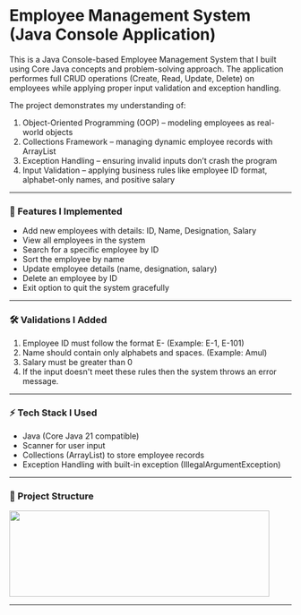 # Employee Management System (Java Console Application)
This is a Java Console-based Employee Management System that I built using Core Java concepts and problem-solving approach. The application performes full CRUD operations (Create, Read, Update, Delete) on employees while applying proper input validation and exception handling.

The project demonstrates my understanding of:
1. Object-Oriented Programming (OOP) – modeling employees as real-world objects
2. Collections Framework – managing dynamic employee records with ArrayList
3. Exception Handling – ensuring invalid inputs don’t crash the program
4. Input Validation – applying business rules like employee ID format, alphabet-only names, and positive salary

---

### 🚀 Features I Implemented

- Add new employees with details: ID, Name, Designation, Salary
- View all employees in the system
- Search for a specific employee by ID
- Sort the employee by name
- Update employee details (name, designation, salary)
- Delete an employee by ID
- Exit option to quit the system gracefully

---

### 🛠️ Validations I Added
1. Employee ID must follow the format E-<number> (Example: E-1, E-101)  
2. Name should contain only alphabets and spaces. (Example: Amul)
3. Salary must be greater than 0
4. If the input doesn't meet these rules then the system throws an error message.  

---

### ⚡ Tech Stack I Used
- Java (Core Java 21 compatible)  
- Scanner for user input  
- Collections (ArrayList) to store employee records  
- Exception Handling with built-in exception (IllegalArgumentException)  

---

### 📂 Project Structure
<img width="464" height="154" alt="" src="https://github.com/user-attachments/assets/56842e2e-ca6f-4387-85cd-ad444c8c1633" />
 
--- 
